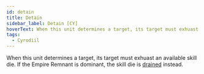 ```yaml
---
id: detain
title: Detain
sidebar_label: Detain [CY]
hoverText: When this unit determines a target, its target must exhuast an available skill die. If the Empire Remnant is dominant, the skill die is drained instead.
tags:
  - Cyrodiil
---
```


When this unit determines a target, its target must exhuast an available skill die. If the Empire Remnant is dominant, the skill die is [drained](/docs/all/glossary/drained) instead.